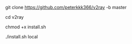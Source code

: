 git clone https://github.com/peterkkk366/v2ray -b master

cd v2ray

chmod +x install.sh

./install.sh local

